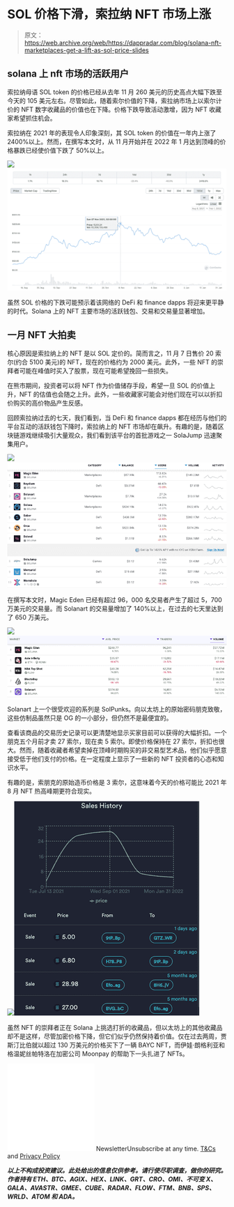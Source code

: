 # SOL 价格下滑，索拉纳 NFT 市场上涨

> 原文：<https://web.archive.org/web/https://dappradar.com/blog/solana-nft-marketplaces-get-a-lift-as-sol-price-slides>

## solana 上 nft 市场的活跃用户

索拉纳母语 SOL token 的价格已经从去年 11 月 260 美元的历史高点大幅下跌至今天的 105 美元左右。尽管如此，随着索尔价值的下降，索拉纳市场上以索尔计价的 NFT 数字收藏品的价值也在下降。价格下跌导致活动激增，因为 NFT 收藏家希望抓住机会。

索拉纳在 2021 年的表现令人印象深刻，其 SOL token 的价值在一年内上涨了 2400%以上。然而，在撰写本文时，从 11 月开始并在 2022 年 1 月达到顶峰的价格暴跌已经使价值下跌了 50%以上。

![](img/77d3c9a650b11c773e8436e63c6f7c68.png)![](img/67674588c7ea34f9c830341a80452432.png)

虽然 SOL 价格的下跌可能预示着该网络的 DeFi 和 finance dapps 将迎来更平静的时代。Solana 上的 NFT 主要市场的活跃钱包、交易和交易量显著增加。

## 一月 NFT 大拍卖

核心原因是索拉纳上的 NFT 是以 SOL 定价的。简而言之，11 月 7 日售价 20 索尔(约合 5100 美元)的 NFT，现在的价格约为 2000 美元。此外，一些 NFT 的崇拜者可能在峰值时买入了股票，现在可能希望挽回一些损失。

在熊市期间，投资者可以将 NFT 作为价值储存手段，希望一旦 SOL 的价值上升，NFT 的估值也会随之上升。此外，一些收藏家可能会对他们现在可以以折扣价购买的高价物品产生反感。

回顾索拉纳过去的七天，我们看到，当 DeFi 和 finance dapps 都在经历与他们的平台互动的活跃钱包下降时，索拉纳上的 NFT 市场却在飙升。有趣的是，随着区块链游戏继续吸引大量观众，我们看到该平台的首批游戏之一 SolaJump 迅速聚集用户。

![](img/f4347ca15f76e138ca3f22ec14edb717.png)![](img/0b064ecea7efdaf726344035f75b489e.png)

在撰写本文时，Magic Eden 已经有超过 96，000 名交易者产生了超过 5，700 万美元的交易量。而 Solanart 的交易量增加了 140%以上，在过去的七天里达到了 650 万美元。

![](img/3c163b7d63fa8bb908b6e6677915af2d.png)![Solana NFT Marketplaces](img/f6d0fff5ac9285528f1e95feed9e2e49.png)

Solanart 上一个很受欢迎的系列是 SolPunks。向以太坊上的原始密码朋克致敬，这些仿制品虽然只是 OG 的一小部分，但仍然不是最便宜的。

查看该商品的交易历史记录可以更清楚地显示买家目前可以获得的大幅折扣。一个朋克五个月前才卖 27 索尔，现在卖 5 索尔。即使价格保持在 27 索尔，折扣也很大。然而，随着收藏者希望卖掉在顶峰时期购买的非交易型艺术品，他们似乎愿意接受低于他们支付的价格。在一定程度上显示了一些新的 NFT 投资者的心态和知识水平。

有趣的是，索朋克的原始造币价格是 3 索尔，这意味着今天的价格可能比 2021 年 8 月 NFT 热高峰期更符合现实。

![](img/4b7f9433c374bcf47a0543c92f2f3582.png)![Solana NFT Marketplaces](img/7780be72fc0ce6d43cc6bf773b8ce905.png)

虽然 NFT 的崇拜者正在 Solana 上挑选打折的收藏品，但以太坊上的其他收藏品却不是这样，尽管加密价格下降，但它们似乎仍然保持着价值。仅在过去两周，贾斯汀比伯就以超过 130 万美元的价格买下了一辆 BAYC NFT，而伊娃·朗格利亚和格温妮丝帕特洛在加密公司 Moonpay 的帮助下一头扎进了 NFTs。

![](img/6d5a4a2d609c56e1a5771717e54ba759.png) NewsletterUnsubscribe at any time. [T&Cs](https://web.archive.org/web/20230116152733/https://dappradar.com/terms) and [Privacy Policy](https://web.archive.org/web/20230116152733/https://dappradar.com/privacy-policy)

***以上不构成投资建议。此处给出的信息仅供参考。请行使尽职调查，做你的研究。作者持有 ETH、BTC、AGIX、HEX、LINK、GRT、CRO、OMI、不可变 X、GALA、AVASTR、GMEE、CUBE、RADAR、FLOW、FTM、BNB、SPS、WRLD、ATOM 和 ADA。***